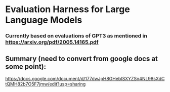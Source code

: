 # Evaluation Harness for Large Language Models

### Currently based on evaluations of GPT3 as mentioned in https://arxiv.org/pdf/2005.14165.pdf

## Summary (need to convert from google docs at some point):
https://docs.google.com/document/d/177dwJpH8GHebISXYZSn4NL98sXdCtQMH82b7O5F7jmw/edit?usp=sharing
